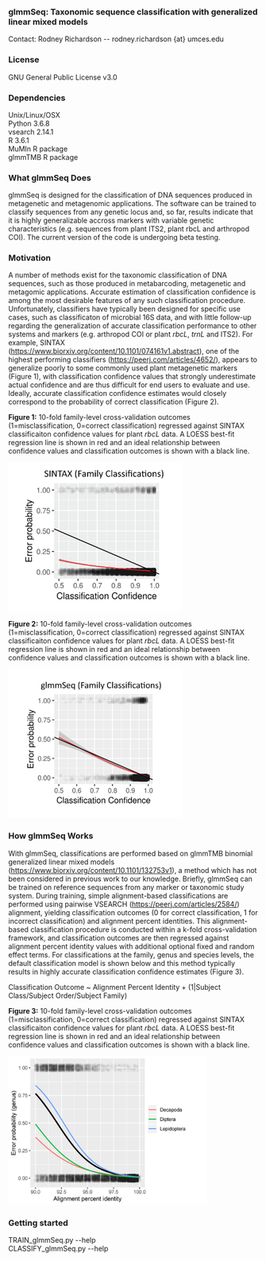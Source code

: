 ### glmmSeq: Taxonomic sequence classification with generalized linear mixed models

Contact: Rodney Richardson -- rodney.richardson {at} umces.edu

### License
GNU General Public License v3.0

### Dependencies

Unix/Linux/OSX  
Python 3.6.8  
vsearch 2.14.1  
R 3.6.1  
MuMIn R package  
glmmTMB R package  

### What glmmSeq Does
glmmSeq is designed for the classification of DNA sequences produced in metagenetic and metagenomic applications. The software can be trained to classify sequences from any genetic locus and, so far, results indicate that it is highly generalizable accross markers with variable genetic characteristics (e.g. sequences from plant ITS2, plant rbcL and arthropod COI). The current version of the code is undergoing beta testing.

### Motivation
A number of methods exist for the taxonomic classification of DNA sequences, such as those produced in metabarcoding, metagenetic and metagomic applications. Accurate estimation of classification confidence is among the most desirable features of any such classification procedure. Unfortunately, classifiers have typically been designed for specific use cases, such as classificaton of microbial 16S data, and with little follow-up regarding the generalization of accurate classification performance to other systems and markers (e.g. arthropod COI or plant *rbcL*, *trnL* and ITS2). For example, SINTAX (https://www.biorxiv.org/content/10.1101/074161v1.abstract), one of the highest performing classifiers (https://peerj.com/articles/4652/), appears to generalize poorly to some commonly used plant metagenetic markers (Figure 1), with classification confidence values that strongly underestimate actual confidence and are thus difficult for end users to evaluate and use. Ideally, accurate classification confidence estimates would closely correspond to the probability of correct classification (Figure 2).

**Figure 1:** 10-fold family-level cross-validation outcomes (1=misclassification, 0=correct classification) regressed against SINTAX classificaiton confidence values for plant *rbcL* data. A LOESS best-fit regression line is shown in red and an ideal relationship between confidence values and classification outcomes is shown with a black line. 
  
<img src="https://github.com/RTRichar/glmmSeq/blob/master/Figures/Sintax.png" width="350" height="300">

**Figure 2:** 10-fold family-level cross-validation outcomes (1=misclassification, 0=correct classification) regressed against SINTAX classificaiton confidence values for plant *rbcL* data. A LOESS best-fit regression line is shown in red and an ideal relationship between confidence values and classification outcomes is shown with a black line. 
  
<img src="https://github.com/RTRichar/glmmSeq/blob/master/Figures/glmmSeq.png" width="350" height="300">

### How glmmSeq Works
With glmmSeq, classifications are performed based on glmmTMB binomial generalized linear mixed models (https://www.biorxiv.org/content/10.1101/132753v1), a method which has not been considered in previous work to our knowledge. Briefly, glmmSeq can be trained on reference sequences from any marker or taxonomic study system. During training, simple alignment-based classifications are performed using pairwise VSEARCH (https://peerj.com/articles/2584/) alignment, yielding classification outcomes (0 for correct classification, 1 for incorrect classification) and alignment percent identities. This alignment-based classification procedure is conducted within a k-fold cross-validation framework, and classification outcomes are then regressed against alignment percent identity values with additional optional fixed and random effect terms. For classifications at the family, genus and species levels, the default classification model is shown below and this method typically results in highly accurate classification confidence estimates (Figure 3).
  
Classification Outcome ~ Alignment Percent Identity + (1|Subject Class/Subject Order/Subject Family)
  
**Figure 3:** 10-fold family-level cross-validation outcomes (1=misclassification, 0=correct classification) regressed against SINTAX classificaiton confidence values for plant *rbcL* data. A LOESS best-fit regression line is shown in red and an ideal relationship between confidence values and classification outcomes is shown with a black line. 

<img src="https://github.com/RTRichar/glmmSeq/blob/master/Figures/MotivationalPlot.png" width="400" height="300">

### Getting started

TRAIN_glmmSeq.py --help  
CLASSIFY_glmmSeq.py --help
